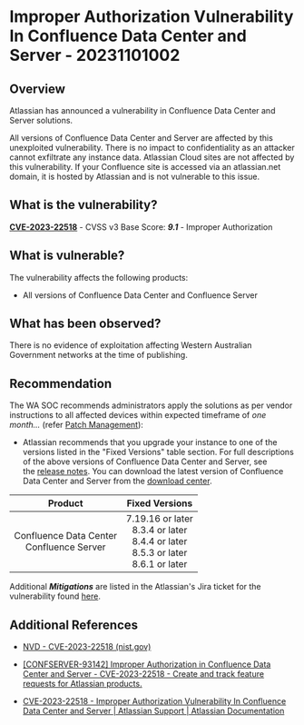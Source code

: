 # Improper Authorization Vulnerability In Confluence Data Center and Server - 20231101002

## Overview

Atlassian has announced a vulnerability in Confluence Data Center and Server solutions.

All versions of Confluence Data Center and Server are affected by this unexploited vulnerability. There is no impact to confidentiality as an attacker cannot exfiltrate any instance data. Atlassian Cloud sites are not affected by this vulnerability. If your Confluence site is accessed via an atlassian.net domain, it is hosted by Atlassian and is not vulnerable to this issue.

## What is the vulnerability?

[**CVE-2023-22518**](https://nvd.nist.gov/vuln/detail/CVE-2023-22518) - CVSS v3 Base Score: ***9.1*** - Improper Authorization

## What is vulnerable?

The vulnerability affects the following products:

- All versions of Confluence Data Center and Confluence Server

## What has been observed?

There is no evidence of exploitation affecting Western Australian Government networks at the time of publishing.

## Recommendation

The WA SOC recommends administrators apply the solutions as per vendor instructions to all affected devices within expected timeframe of *one month...* (refer [Patch Management](../guidelines/patch-management.md)):

- Atlassian recommends that you upgrade your instance to one of the versions listed in the "Fixed Versions" table section. For full descriptions of the above versions of Confluence Data Center and Server, see the [release notes](https://confluence.atlassian.com/doc/confluence-release-notes-327.html). You can download the latest version of Confluence Data Center and Server from the [download center](https://www.atlassian.com/software/confluence/download-archives).

|     **Product**   |    **Fixed Versions**  |
|:-----------------:|:----------------------:|
| Confluence Data Center <br> Confluence Server | 7.19.16 or later <br> 8.3.4 or later <br> 8.4.4 or later <br> 8.5.3 or later <br> 8.6.1 or later |

Additional ***Mitigations*** are listed in the Atlassian's Jira ticket for the vulnerability found [here](https://jira.atlassian.com/browse/CONFSERVER-93142).

## Additional References

- [NVD - CVE-2023-22518 (nist.gov)](https://nvd.nist.gov/vuln/detail/CVE-2023-22518)

- [[CONFSERVER-93142] Improper Authorization in Confluence Data Center and Server - CVE-2023-22518 - Create and track feature requests for Atlassian products.](https://jira.atlassian.com/browse/CONFSERVER-93142)

- [CVE-2023-22518 - Improper Authorization Vulnerability In Confluence Data Center and Server | Atlassian Support | Atlassian Documentation](https://confluence.atlassian.com/security/cve-2023-22518-improper-authorization-vulnerability-in-confluence-data-center-and-server-1311473907.html)
